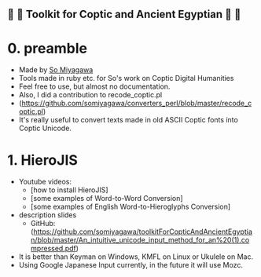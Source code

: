 ## :star2: :dizzy: Toolkit for Coptic and Ancient Egyptian  :dizzy: :star2:

# 0. preamble

* Made by [So Miyagawa](https://uni-goettingen.academia.edu/SoMiyagawa)
* Tools made in ruby etc. for So's work on Coptic Digital Humanities
* Feel free to use, but almost no documentation. 
* Also, I did a contribution to recode_coptic.pl 
 * (https://github.com/somiyagawa/converters_perl/blob/master/recode_coptic.pl)
 * It's really useful to convert texts made in old ASCII Coptic fonts into Coptic Unicode.
 
# 1. HieroJIS

* Youtube videos: 
  * [how to install HieroJIS]
  * [some examples of Word-to-Word Conversion]
  * [some examples of English Word-to-Hieroglyphs Conversion]
* description slides
    * GitHub: (https://github.com/somiyagawa/toolkitForCopticAndAncientEgyptian/blob/master/An_intuitive_unicode_input_method_for_an%20(1).compressed.pdf)
* It is better than Keyman on Windows, KMFL on Linux or Ukulele on Mac.
* Using Google Japanese Input currently, in the future it will use Mozc.
